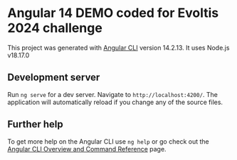 # Angular 14 DEMO coded for Evoltis 2024 challenge

This project was generated with [Angular CLI](https://github.com/angular/angular-cli) version 14.2.13. 
It uses Node.js v18.17.0

## Development server

Run `ng serve` for a dev server. Navigate to `http://localhost:4200/`. The application will automatically reload if you change any of the source files.


## Further help

To get more help on the Angular CLI use `ng help` or go check out the [Angular CLI Overview and Command Reference](https://angular.io/cli) page.


